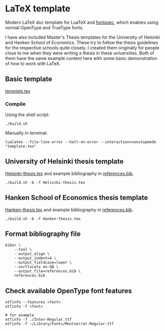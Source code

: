# LaTeX template

Modern LaTeX doc template for LuaTeX and [fontspec](https://github.com/latex3/fontspec/),
which enables using normal OpenType and TrueType fonts.

I have also included Master's Thesis templates for the University of Helsinki and Hanken School of Economics.
These try to follow the thesis guidelines for the respective schools quite closely.
I created them originally for people close to me when they were writing a thesis in these universities.
Both of them have the same example content here with some basic demonstration of how to work with LaTeX.

## Basic template

[template.tex](./template.tex)

### Compile

Using the shell script:

```shell
./build.sh
```

Manually in terminal:

```shell
lualatex --file-line-error --halt-on-error --interaction=nonstopmode "template.tex"
```

## University of Helsinki thesis template

[Helsinki-thesis.tex](./Helsinki-thesis.tex) and example bibliography in [references.bib](./references.bib).

```shell
./build.sh -b -f Helsinki-thesis.tex
```

## Hanken School of Economics thesis template

[Hanken-thesis.tex](./Hanken-thesis.tex) and example bibliography in [references.bib](./references.bib).

```shell
./build.sh -b -f Hanken-thesis.tex
```

## Format bibliography file

```shell
biber \
    --tool \
    --output_align \
    --output_indent=4 \
    --output_fieldcase=lower \
    --sortlocale en-GB \
    --output_file=references.bib \
    references.bib
```

## Check available OpenType font features

```shell
otfinfo --features <font>
otfinfo -f <font>

# for example
otfinfo -f ./Inter-Regular.ttf
otfinfo -f ~/Library/Fonts/Montserrat-Regular.ttf
```
